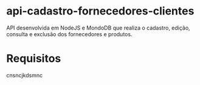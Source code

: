 # api-cadastro-fornecedores-clientes
 API desenvolvida em NodeJS e MondoDB que realiza o cadastro, edição, consulta e exclusão dos fornecedores e produtos.
 
# Requisitos
 cnsncjkdsmnc

